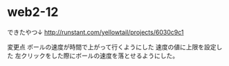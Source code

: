 # web2-12

できたやつ↓
http://runstant.com/yellowtail/projects/6030c9c1

変更点
ボールの速度が時間で上がって行くようにした
速度の値に上限を設定した
左クリックをした際にボールの速度を落とせるようにした。
